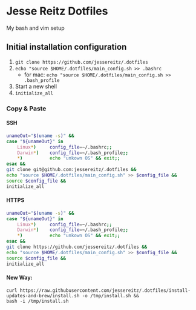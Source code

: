 # Jesse Reitz Dotfiles

My bash and vim setup

## Initial installation configuration
1. `git clone https://github.com/jessereitz/.dotfiles`
2. `echo "source $HOME/.dotfiles/main_config.sh >> .bashrc`
    * for mac: `echo "source $HOME/.dotfiles/main_config.sh >> .bash_profile`
3. Start a new shell
4. `initialize_all`

### Copy & Paste
#### SSH
```bash
unameOut="$(uname -s)" &&
case "${unameOut}" in
    Linux*)     config_file=~/.bashrc;;
    Darwin*)    config_file=~/.bash_profile;;
    *)          echo "unkown OS" && exit;;
esac &&
git clone git@github.com:jessereitz/.dotfiles &&
echo "source $HOME/.dotfiles/main_config.sh" >> $config_file &&
source $config_file &&
initialize_all
```

#### HTTPS
```bash
unameOut="$(uname -s)" &&
case "${unameOut}" in
    Linux*)     config_file=~/.bashrc;;
    Darwin*)    config_file=~/.bash_profile;;
    *)          echo "unkown OS" && exit;;
esac &&
git clone https://github.com/jessereitz/.dotfiles &&
echo "source $HOME/.dotfiles/main_config.sh" >> $config_file &&
source $config_file &&
initialize_all
```

#### New Way:
```
curl https://raw.githubusercontent.com/jessereitz/.dotfiles/install-updates-and-brew/install.sh -o /tmp/install.sh &&
bash -i /tmp/install.sh
```
